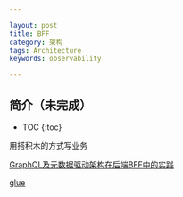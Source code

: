```yaml
---

layout: post
title: BFF
category: 架构
tags: Architecture
keywords: observability

---
```


## 简介（未完成）

* TOC
{:toc}

用搭积木的方式写业务

[GraphQL及元数据驱动架构在后端BFF中的实践](https://mp.weixin.qq.com/s/mhM9tfWBlIuMVkZQ-6C0Tw)

[glue](https://github.com/qiankunli/glue)







